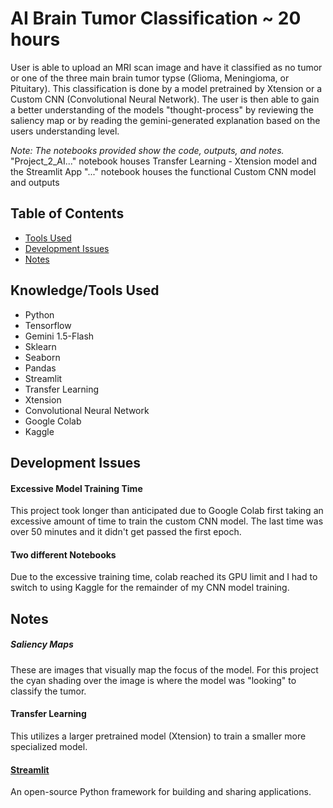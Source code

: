# AI Brain Tumor Classification ~ 20 hours

User is able to upload an MRI scan image and have it classified as no tumor or one of the three main brain tumor typse (Glioma, Meningioma, or Pituitary). This classification is done by a model pretrained by Xtension or a Custom CNN (Convolutional Neural Network). The user is then able to gain a better understanding of the models "thought-process" by reviewing the saliency map or by reading the gemini-generated explanation based on the users understanding level.

*Note: The notebooks provided show the code, outputs, and notes.*
"Project_2_AI..." notebook houses Transfer Learning - Xtension model and the Streamlit App
"..." notebook houses the functional Custom CNN model and outputs

## Table of Contents
- [Tools Used](#tools-used)
- [Development Issues](#development-issues)
- [Notes](#notes)

## Knowledge/Tools Used
- Python
- Tensorflow
- Gemini 1.5-Flash
- Sklearn
- Seaborn
- Pandas
- Streamlit
- Transfer Learning
- Xtension
- Convolutional Neural Network
- Google Colab
- Kaggle

## Development Issues

#### Excessive Model Training Time
This project took longer than anticipated due to Google Colab first taking an excessive amount of time to train the custom CNN model. The last time was over 50 minutes and it didn't get passed the first epoch.

#### Two different Notebooks
Due to the excessive training time, colab reached its GPU limit and I had to switch to using Kaggle for the remainder of my CNN model training.

## Notes

##### Saliency Maps
These are images that visually map the focus of the model. For this project the cyan shading over the image is where the model was "looking" to classify the tumor.

#### Transfer Learning
This utilizes a larger pretrained model (Xtension) to train a smaller more specialized model.

#### [Streamlit](https://streamlit.io/)
An open-source Python framework for building and sharing applications.
